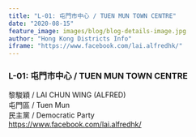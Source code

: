 ```yaml
---
title: "L-01: 屯門市中心 / TUEN MUN TOWN CENTRE"
date: "2020-08-15"
feature_image: images/blog/blog-details-image.jpg
author: "Hong Kong Districts Info"
iframe: "https://www.facebook.com/lai.alfredhk/"
---
```


### L-01: 屯門市中心 / TUEN MUN TOWN CENTRE  
黎駿穎 / LAI CHUN WING (ALFRED)  
屯門區 / Tuen Mun  
民主黨 / Democratic Party  
https://www.facebook.com/lai.alfredhk/
